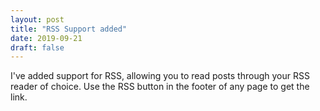 ```yaml
---
layout: post
title: "RSS Support added"
date: 2019-09-21
draft: false
---
```


I've added support for RSS, allowing you to read posts through your RSS reader
of choice. Use the RSS button in the footer of any page to get the link.
